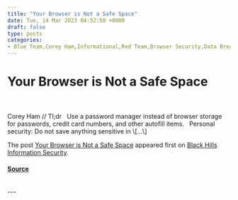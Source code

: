 ```yaml
---
title: "Your Browser is Not a Safe Space"
date: Tue, 14 Mar 2023 04:52:50 +0000
draft: false
type: posts
categories: 
- Blue Team,Corey Ham,Informational,Red Team,Browser Security,Data Breaches,Malware,Password Managers,Stealer Logs
---
```

# Your Browser is Not a Safe Space

<br/>

<br/>
Corey Ham // Tl;dr   Use a password manager instead of browser storage for passwords, credit card numbers, and other autofill items.   Personal security: Do not save anything sensitive in \[…\]

The post [Your Browser is Not a Safe Space](https://www.blackhillsinfosec.com/your-browser-is-not-a-safe-space/) appeared first on [Black Hills Information Security](https://www.blackhillsinfosec.com).

#### [Source](https://www.blackhillsinfosec.com/your-browser-is-not-a-safe-space/)

<br/>
---
